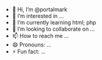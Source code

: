 - 👋 Hi, I’m @portalmark
- 👀 I’m interested in ...
- 🌱 I’m currently learning html; php
- 💞️ I’m looking to collaborate on ...
- 📫 How to reach me ...
- 😄 Pronouns: ...
- ⚡ Fun fact: ...

<!---
portalmark/portalmark is a ✨ special ✨ repository because its `README.md` (this file) appears on your GitHub profile.
You can click the Preview link to take a look at your changes.
--->
